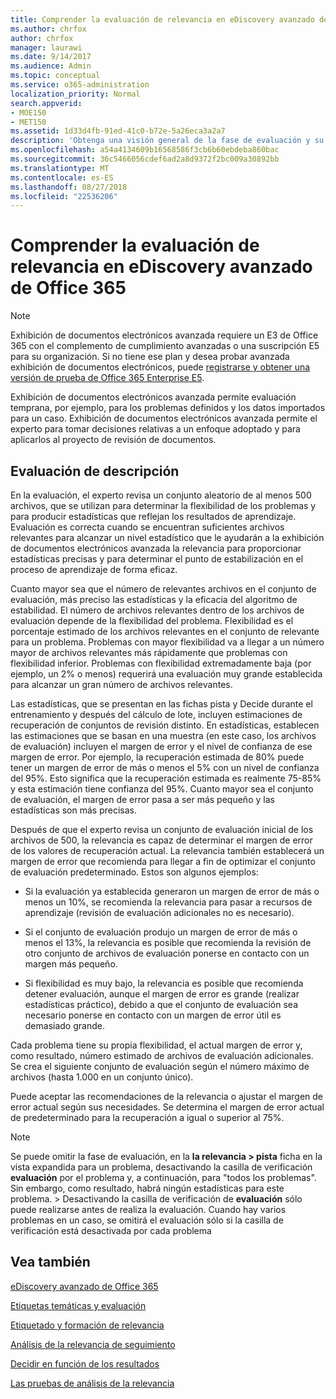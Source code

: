 ```yaml
---
title: Comprender la evaluación de relevancia en eDiscovery avanzado de Office 365
ms.author: chrfox
author: chrfox
manager: laurawi
ms.date: 9/14/2017
ms.audience: Admin
ms.topic: conceptual
ms.service: o365-administration
localization_priority: Normal
search.appverid:
- MOE150
- MET150
ms.assetid: 1d33d4fb-91ed-41c0-b72e-5a26eca3a2a7
description: 'Obtenga una visión general de la fase de evaluación y su función en la determinación de la flexibilidad de problemas durante la formación de la relevancia en la exhibición de documentos electrónicos avanzada de Office 365.  '
ms.openlocfilehash: a54a4134609b16568586f3cb6b60ebdeba860bac
ms.sourcegitcommit: 36c5466056cdef6ad2a8d9372f2bc009a30892bb
ms.translationtype: MT
ms.contentlocale: es-ES
ms.lasthandoff: 08/27/2018
ms.locfileid: "22536206"
---
```

# <a name="understand-assessment-in-relevance-in-office-365-advanced-ediscovery"></a>Comprender la evaluación de relevancia en eDiscovery avanzado de Office 365

> [!NOTE]
> Exhibición de documentos electrónicos avanzada requiere un E3 de Office 365 con el complemento de cumplimiento avanzadas o una suscripción E5 para su organización. Si no tiene ese plan y desea probar avanzada exhibición de documentos electrónicos, puede [registrarse y obtener una versión de prueba de Office 365 Enterprise E5](https://go.microsoft.com/fwlink/p/?LinkID=698279). 
  
Exhibición de documentos electrónicos avanzada permite evaluación temprana, por ejemplo, para los problemas definidos y los datos importados para un caso. Exhibición de documentos electrónicos avanzada permite el experto para tomar decisiones relativas a un enfoque adoptado y para aplicarlos al proyecto de revisión de documentos.
  
## <a name="understanding-assessment"></a>Evaluación de descripción

En la evaluación, el experto revisa un conjunto aleatorio de al menos 500 archivos, que se utilizan para determinar la flexibilidad de los problemas y para producir estadísticas que reflejan los resultados de aprendizaje. Evaluación es correcta cuando se encuentran suficientes archivos relevantes para alcanzar un nivel estadístico que le ayudarán a la exhibición de documentos electrónicos avanzada la relevancia para proporcionar estadísticas precisas y para determinar el punto de estabilización en el proceso de aprendizaje de forma eficaz. 
  
Cuanto mayor sea que el número de relevantes archivos en el conjunto de evaluación, más preciso las estadísticas y la eficacia del algoritmo de estabilidad. El número de archivos relevantes dentro de los archivos de evaluación depende de la flexibilidad del problema. Flexibilidad es el porcentaje estimado de los archivos relevantes en el conjunto de relevante para un problema. Problemas con mayor flexibilidad va a llegar a un número mayor de archivos relevantes más rápidamente que problemas con flexibilidad inferior. Problemas con flexibilidad extremadamente baja (por ejemplo, un 2% o menos) requerirá una evaluación muy grande establecida para alcanzar un gran número de archivos relevantes.
  
Las estadísticas, que se presentan en las fichas pista y Decide durante el entrenamiento y después del cálculo de lote, incluyen estimaciones de recuperación de conjuntos de revisión distinto. En estadísticas, establecen las estimaciones que se basan en una muestra (en este caso, los archivos de evaluación) incluyen el margen de error y el nivel de confianza de ese margen de error. Por ejemplo, la recuperación estimada de 80% puede tener un margen de error de más o menos el 5% con un nivel de confianza del 95%. Esto significa que la recuperación estimada es realmente 75-85% y esta estimación tiene confianza del 95%. Cuanto mayor sea el conjunto de evaluación, el margen de error pasa a ser más pequeño y las estadísticas son más precisas. 
  
Después de que el experto revisa un conjunto de evaluación inicial de los archivos de 500, la relevancia es capaz de determinar el margen de error de los valores de recuperación actual. La relevancia también establecerá un margen de error que recomienda para llegar a fin de optimizar el conjunto de evaluación predeterminado. Estos son algunos ejemplos:
  
- Si la evaluación ya establecida generaron un margen de error de más o menos un 10%, se recomienda la relevancia para pasar a recursos de aprendizaje (revisión de evaluación adicionales no es necesario). 
    
- Si el conjunto de evaluación produjo un margen de error de más o menos el 13%, la relevancia es posible que recomienda la revisión de otro conjunto de archivos de evaluación ponerse en contacto con un margen más pequeño. 
    
- Si flexibilidad es muy bajo, la relevancia es posible que recomienda detener evaluación, aunque el margen de error es grande (realizar estadísticas práctico), debido a que el conjunto de evaluación sea necesario ponerse en contacto con un margen de error útil es demasiado grande.
    
Cada problema tiene su propia flexibilidad, el actual margen de error y, como resultado, número estimado de archivos de evaluación adicionales. Se crea el siguiente conjunto de evaluación según el número máximo de archivos (hasta 1.000 en un conjunto único).
  
Puede aceptar las recomendaciones de la relevancia o ajustar el margen de error actual según sus necesidades. Se determina el margen de error actual de predeterminado para la recuperación a igual o superior al 75%.
  
> [!NOTE]
> Se puede omitir la fase de evaluación, en la **la relevancia \> pista** ficha en la vista expandida para un problema, desactivando la casilla de verificación **evaluación** por el problema y, a continuación, para "todos los problemas". Sin embargo, como resultado, habrá ningún estadísticas para este problema. > Desactivando la casilla de verificación de **evaluación** sólo puede realizarse antes de realiza la evaluación. Cuando hay varios problemas en un caso, se omitirá el evaluación sólo si la casilla de verificación está desactivada por cada problema 
  
## <a name="see-also"></a>Vea también

[eDiscovery avanzado de Office 365](office-365-advanced-ediscovery.md)
  
[Etiquetas temáticas y evaluación](tagging-and-assessment-in-advanced-ediscovery.md)
  
[Etiquetado y formación de relevancia](tagging-and-relevance-training-in-advanced-ediscovery.md)
  
[Análisis de la relevancia de seguimiento](track-relevance-analysis-in-advanced-ediscovery.md)
  
[Decidir en función de los resultados](decision-based-on-the-results-in-advanced-ediscovery.md)
  
[Las pruebas de análisis de la relevancia](test-relevance-analysis-in-advanced-ediscovery.md)

